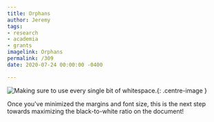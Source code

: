 ```yaml
---
title: Orphans
author: Jeremy
tags:
- research
- academia
- grants
imagelink: Orphans
permalink: /309
date: 2020-07-24 00:00:00 -0400

---
```

![Making sure to use every single bit of whitespace.](https://res.cloudinary.com/dh3hm8pb7/image/upload/c_scale,q_auto:best/v1535842782/Handwaving/Published/Orphans.png){: .centre-image }

Once you've minimized the margins and font size, this is the next step towards maximizing the black-to-white ratio on the document!
